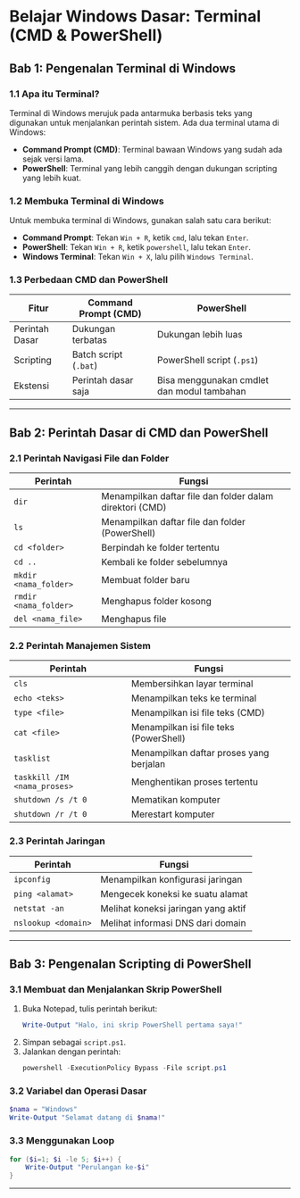 # **Belajar Windows Dasar: Terminal (CMD & PowerShell)**

## **Bab 1: Pengenalan Terminal di Windows**
### **1.1 Apa itu Terminal?**
Terminal di Windows merujuk pada antarmuka berbasis teks yang digunakan untuk menjalankan perintah sistem. Ada dua terminal utama di Windows:
- **Command Prompt (CMD)**: Terminal bawaan Windows yang sudah ada sejak versi lama.
- **PowerShell**: Terminal yang lebih canggih dengan dukungan scripting yang lebih kuat.

### **1.2 Membuka Terminal di Windows**
Untuk membuka terminal di Windows, gunakan salah satu cara berikut:
- **Command Prompt**: Tekan `Win + R`, ketik `cmd`, lalu tekan `Enter`.
- **PowerShell**: Tekan `Win + R`, ketik `powershell`, lalu tekan `Enter`.
- **Windows Terminal**: Tekan `Win + X`, lalu pilih `Windows Terminal`.

### **1.3 Perbedaan CMD dan PowerShell**
| Fitur | Command Prompt (CMD) | PowerShell |
|---|---|---|
| Perintah Dasar | Dukungan terbatas | Dukungan lebih luas |
| Scripting | Batch script (`.bat`) | PowerShell script (`.ps1`) |
| Ekstensi | Perintah dasar saja | Bisa menggunakan cmdlet dan modul tambahan |

---

## **Bab 2: Perintah Dasar di CMD dan PowerShell**

### **2.1 Perintah Navigasi File dan Folder**
| Perintah | Fungsi |
|---|---|
| `dir` | Menampilkan daftar file dan folder dalam direktori (CMD) |
| `ls` | Menampilkan daftar file dan folder (PowerShell) |
| `cd <folder>` | Berpindah ke folder tertentu |
| `cd ..` | Kembali ke folder sebelumnya |
| `mkdir <nama_folder>` | Membuat folder baru |
| `rmdir <nama_folder>` | Menghapus folder kosong |
| `del <nama_file>` | Menghapus file |

### **2.2 Perintah Manajemen Sistem**
| Perintah | Fungsi |
|---|---|
| `cls` | Membersihkan layar terminal |
| `echo <teks>` | Menampilkan teks ke terminal |
| `type <file>` | Menampilkan isi file teks (CMD) |
| `cat <file>` | Menampilkan isi file teks (PowerShell) |
| `tasklist` | Menampilkan daftar proses yang berjalan |
| `taskkill /IM <nama_proses>` | Menghentikan proses tertentu |
| `shutdown /s /t 0` | Mematikan komputer |
| `shutdown /r /t 0` | Merestart komputer |

### **2.3 Perintah Jaringan**
| Perintah | Fungsi |
|---|---|
| `ipconfig` | Menampilkan konfigurasi jaringan |
| `ping <alamat>` | Mengecek koneksi ke suatu alamat |
| `netstat -an` | Melihat koneksi jaringan yang aktif |
| `nslookup <domain>` | Melihat informasi DNS dari domain |

---

## **Bab 3: Pengenalan Scripting di PowerShell**

### **3.1 Membuat dan Menjalankan Skrip PowerShell**
1. Buka Notepad, tulis perintah berikut:
   ```powershell
   Write-Output "Halo, ini skrip PowerShell pertama saya!"
   ```
2. Simpan sebagai `script.ps1`.
3. Jalankan dengan perintah:
   ```powershell
   powershell -ExecutionPolicy Bypass -File script.ps1
   ```

### **3.2 Variabel dan Operasi Dasar**
```powershell
$nama = "Windows"
Write-Output "Selamat datang di $nama!"
```

### **3.3 Menggunakan Loop**
```powershell
for ($i=1; $i -le 5; $i++) {
    Write-Output "Perulangan ke-$i"
}
```

---
